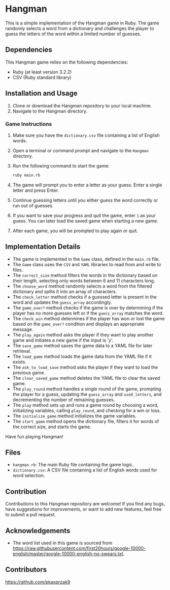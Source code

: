 # Hangman

This is a simple implementation of the Hangman game in Ruby. The game randomly selects a word from a dictionary and challenges the player to guess the letters of the word within a limited number of guesses.

## Dependencies

This Hangman game relies on the following dependencies:

- Ruby (at least version 3.2.2)
- CSV (Ruby standard library)

## Installation and Usage

1. Clone or download the Hangman repository to your local machine.
2. Navigate to the Hangman directory.

### Game Instructions

1. Make sure you have the `dictionary.csv` file containing a list of English words.
2. Open a terminal or command prompt and navigate to the `Hangman` directory.
3. Run the following command to start the game:

   ```bash
   ruby main.rb
   ```

4. The game will prompt you to enter a letter as your guess. Enter a single letter and press Enter.
5. Continue guessing letters until you either guess the word correctly or run out of guesses.
6. If you want to save your progress and quit the game, enter `1` as your guess. You can later load the saved game when starting a new game.
7. After each game, you will be prompted to play again or quit.

## Implementation Details

- The game is implemented in the `Game` class, defined in the `main.rb` file.
- The `Game` class uses the `CSV` and `YAML` libraries to read from and write to files.
- The `correct_size` method filters the words in the dictionary based on their length, selecting only words between 6 and 11 characters long.
- The `choose_word` method randomly selects a word from the filtered dictionary and splits it into an array of characters.
- The `check_letter` method checks if a guessed letter is present in the word and updates the `guess_array` accordingly.
- The `game_over?` method checks if the game is over by determining if the player has no more guesses left or if the `guess_array` matches the word.
- The `check_win` method determines if the player has won or lost the game based on the `game_over?` condition and displays an appropriate message.
- The `play_again` method asks the player if they want to play another game and initiates a new game if the input is 'y'.
- The `save_game` method saves the game data to a YAML file for later retrieval.
- The `load_game` method loads the game data from the YAML file if it exists.
- The `ask_to_load_save` method asks the player if they want to load the previous game.
- The `clear_saved_game` method deletes the YAML file to clear the saved game.
- The `play_round` method handles a single round of the game, prompting the player for a guess, updating the `guess_array` and `used_letters`, and decrementing the number of remaining guesses.
- The `play` method sets up and runs a game round by choosing a word, initializing variables, calling `play_round`, and checking for a win or loss.
- The `initialize_game` method initializes the game variables.
- The `start_game` method opens the dictionary file, filters it for words of the correct size, and starts the game.

Have fun playing Hangman!

## Files

- `hangman.rb`: The main Ruby file containing the game logic.
- `dictionary.csv`: A CSV file containing a list of English words used for word selection.

## Contribution

Contributions to this Hangman repository are welcome! If you find any bugs, have suggestions for improvements, or want to add new features, feel free to submit a pull request.


## Acknowledgements

- The word list used in this game is sourced from https://raw.githubusercontent.com/first20hours/google-10000-english/master/google-10000-english-no-swears.txt.

## Contributors
https://github.com/pkasprzak9
